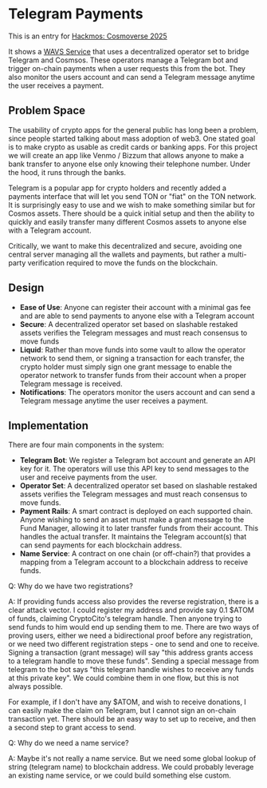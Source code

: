 # Telegram Payments

This is an entry for [Hackmos: Cosmoverse 2025](https://dorahacks.io/hackathon/hackmos-2025/detail)

It shows a [WAVS Service](https://www.wavs.xyz) that uses a decentralized operator set to bridge Telegram and Cosmsos.
These operators manage a Telegram bot and trigger on-chain payments when a user requests this from the bot.
They also monitor the users account and can send a Telegram message anytime the user receives a payment.

## Problem Space

The usability of crypto apps for the general public has long been a problem, since people started talking about mass adoption of web3.
One stated goal is to make crypto as usable as credit cards or banking apps. For this project we will create an app like Venmo / Bizzum
that allows anyone to make a bank transfer to anyone else only knowing their telephone number. Under the hood, it runs through the banks.

Telegram is a popular app for crypto holders and recently added a payments interface that will let you send TON or "fiat" on the TON network.
It is surprisingly easy to use and we wish to make something similar but for Cosmos assets. There should be a quick initial setup and then the
ability to quickly and easily transfer many different Cosmos assets to anyone else with a Telegram account.

Critically, we want to make this decentralized and secure, avoiding one central server managing all the wallets and payments, but rather a multi-party
verification required to move the funds on the blockchain.

## Design

* **Ease of Use**: Anyone can register their account with a minimal gas fee and are able to send payments to anyone else with a Telegram account
* **Secure**: A decentralized operator set based on slashable restaked assets verifies the Telegram messages and must reach consensus to move funds 
* **Liquid**: Rather than move funds into some vault to allow the operator network to send them, or signing a transaction for each transfer, the crypto holder must simply sign one grant message to enable the operator network to transfer funds from their account when a proper Telegram message is received.
* **Notifications**: The operators monitor the users account and can send a Telegram message anytime the user receives a payment.

## Implementation

There are four main components in the system:

* **Telegram Bot**: We register a Telegram bot account and generate an API key for it. The operators will use this API key to send messages to the user and receive payments from the user.
* **Operator Set**: A decentralized operator set based on slashable restaked assets verifies the Telegram messages and must reach consensus to move funds. 
* **Payment Rails**: A smart contract is deployed on each supported chain. Anyone wishing to send an asset must make a grant message to the Fund Manager, allowing it to later transfer funds from their account. This handles the actual transfer. It maintains the Telegram account(s) that can send payments for each blockchain address.
* **Name Service**: A contract on one chain (or off-chain?) that provides a mapping from a Telegram account to a blockchain address to receive funds.

Q: Why do we have two registrations?

A: If providing funds access also provides the reverse registration, there is a clear attack vector. I could register my address and provide say 0.1 $ATOM of funds, claiming CryptoCito's telegram handle. Then anyone trying to send funds to him would end up sending them to me. There are two ways of proving users, either we need a bidirectional proof before any registration, or we need two different registration steps - one to send and one to receive. Signing a transaction (grant message) will say "this address grants access to a telegram handle to move these funds". Sending a special message from telegram to the bot says "this telegram handle wishes to receive any funds at this private key". We could combine them in one flow, but this is not always possible.

For example, if I don't have any $ATOM, and wish to receive donations, I can easily make the claim on Telegram, but I cannot sign an on-chain transaction yet. There should be an easy way to set up to receive, and then a second step to grant access to send. 

Q: Why do we need a name service?

A: Maybe it's not really a name service. But we need some global lookup of string (telegram name) to blockchain address.  We could probably leverage an existing name service, or we could build something else custom.